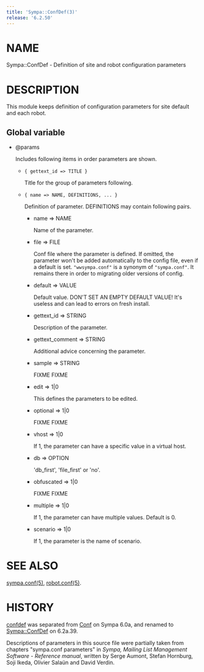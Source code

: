 ```yaml
---
title: 'Sympa::ConfDef(3)'
release: '6.2.50'
---
```


# NAME

Sympa::ConfDef - Definition of site and robot configuration parameters

# DESCRIPTION

This module keeps definition of configuration parameters for site default
and each robot.

## Global variable

- @params

    Includes following items in order parameters are shown.

    - `{ gettext_id => TITLE }`

        Title for the group of parameters following.

    - `{ name => NAME, DEFINITIONS, ... }`

        Definition of parameter.  DEFINITIONS may contain following pairs.

        - name => NAME

            Name of the parameter.

        - file => FILE

            Conf file where the parameter is defined.  If omitted, the
            parameter won't be added automatically to the config file, even
            if a default is set.
            `"wwsympa.conf"` is a synonym of `"sympa.conf"`.  It remains there
            in order to migrating older versions of config.

        - default => VALUE

            Default value.
            DON'T SET AN EMPTY DEFAULT VALUE! It's useless
            and can lead to errors on fresh install.

        - gettext\_id => STRING

            Description of the parameter.

        - gettext\_comment => STRING

            Additional advice concerning the parameter.

        - sample => STRING

            FIXME FIXME

        - edit => 1&#124;0

            This defines the parameters to be edited.

        - optional => 1&#124;0

            FIXME FIXME

        - vhost => 1&#124;0

            If 1, the parameter can have a specific value in a
            virtual host.

        - db => OPTION

            'db\_first', 'file\_first' or 'no'.

        - obfuscated => 1&#124;0

            FIXME FIXME

        - multiple => 1&#124;0

            If 1, the parameter can have multiple values. Default is 0.

        - scenario => 1&#124;0

            If 1, the parameter is the name of scenario.

# SEE ALSO

[sympa.conf(5)](./sympa.conf.5.md), [robot.conf(5)](./robot.conf.5.md).

# HISTORY

[confdef](https://metacpan.org/pod/confdef) was separated from [Conf](https://metacpan.org/pod/Conf) on Sympa 6.0a,
and renamed to [Sympa::ConfDef](./Sympa-ConfDef.3.md) on 6.2a.39.

Descriptions of parameters in this source file were partially taken from
chapters "sympa.conf parameters" in
_Sympa, Mailing List Management Software - Reference manual_, written by
Serge Aumont, Stefan Hornburg, Soji Ikeda, Olivier Salaün and
David Verdin.
